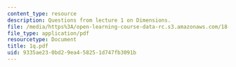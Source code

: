 ```yaml
---
content_type: resource
description: Questions from lecture 1 on Dimensions.
file: /media/https%3A/open-learning-course-data-rc.s3.amazonaws.com/18-098-street-fighting-mathematics-january-iap-2008/9335ae230bd29ea458251d747fb3091b_1q.pdf
file_type: application/pdf
resourcetype: Document
title: 1q.pdf
uid: 9335ae23-0bd2-9ea4-5825-1d747fb3091b
---
```

